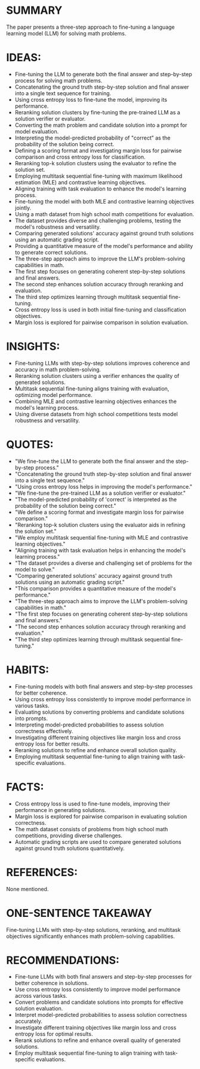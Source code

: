 # SUMMARY
The paper presents a three-step approach to fine-tuning a language learning model (LLM) for solving math problems.

# IDEAS:
- Fine-tuning the LLM to generate both the final answer and step-by-step process for solving math problems.
- Concatenating the ground truth step-by-step solution and final answer into a single text sequence for training.
- Using cross entropy loss to fine-tune the model, improving its performance.
- Reranking solution clusters by fine-tuning the pre-trained LLM as a solution verifier or evaluator.
- Converting the math problem and candidate solution into a prompt for model evaluation.
- Interpreting the model-predicted probability of "correct" as the probability of the solution being correct.
- Defining a scoring format and investigating margin loss for pairwise comparison and cross entropy loss for classification.
- Reranking top-k solution clusters using the evaluator to refine the solution set.
- Employing multitask sequential fine-tuning with maximum likelihood estimation (MLE) and contrastive learning objectives.
- Aligning training with task evaluation to enhance the model's learning process.
- Fine-tuning the model with both MLE and contrastive learning objectives jointly.
- Using a math dataset from high school math competitions for evaluation.
- The dataset provides diverse and challenging problems, testing the model's robustness and versatility.
- Comparing generated solutions' accuracy against ground truth solutions using an automatic grading script.
- Providing a quantitative measure of the model's performance and ability to generate correct solutions.
- The three-step approach aims to improve the LLM's problem-solving capabilities in math.
- The first step focuses on generating coherent step-by-step solutions and final answers.
- The second step enhances solution accuracy through reranking and evaluation.
- The third step optimizes learning through multitask sequential fine-tuning.
- Cross entropy loss is used in both initial fine-tuning and classification objectives.
- Margin loss is explored for pairwise comparison in solution evaluation.

# INSIGHTS:
- Fine-tuning LLMs with step-by-step solutions improves coherence and accuracy in math problem-solving.
- Reranking solution clusters using a verifier enhances the quality of generated solutions.
- Multitask sequential fine-tuning aligns training with evaluation, optimizing model performance.
- Combining MLE and contrastive learning objectives enhances the model's learning process.
- Using diverse datasets from high school competitions tests model robustness and versatility.

# QUOTES:
- "We fine-tune the LLM to generate both the final answer and the step-by-step process."
- "Concatenating the ground truth step-by-step solution and final answer into a single text sequence."
- "Using cross entropy loss helps in improving the model's performance."
- "We fine-tune the pre-trained LLM as a solution verifier or evaluator."
- "The model-predicted probability of 'correct' is interpreted as the probability of the solution being correct."
- "We define a scoring format and investigate margin loss for pairwise comparison."
- "Reranking top-k solution clusters using the evaluator aids in refining the solution set."
- "We employ multitask sequential fine-tuning with MLE and contrastive learning objectives."
- "Aligning training with task evaluation helps in enhancing the model's learning process."
- "The dataset provides a diverse and challenging set of problems for the model to solve."
- "Comparing generated solutions' accuracy against ground truth solutions using an automatic grading script."
- "This comparison provides a quantitative measure of the model's performance."
- "The three-step approach aims to improve the LLM's problem-solving capabilities in math."
- "The first step focuses on generating coherent step-by-step solutions and final answers."
- "The second step enhances solution accuracy through reranking and evaluation."
- "The third step optimizes learning through multitask sequential fine-tuning."

# HABITS:
- Fine-tuning models with both final answers and step-by-step processes for better coherence.
- Using cross entropy loss consistently to improve model performance in various tasks.
- Evaluating solutions by converting problems and candidate solutions into prompts.
- Interpreting model-predicted probabilities to assess solution correctness effectively.
- Investigating different training objectives like margin loss and cross entropy loss for better results.
- Reranking solutions to refine and enhance overall solution quality.
- Employing multitask sequential fine-tuning to align training with task-specific evaluations.

# FACTS:
- Cross entropy loss is used to fine-tune models, improving their performance in generating solutions.
- Margin loss is explored for pairwise comparison in evaluating solution correctness.
- The math dataset consists of problems from high school math competitions, providing diverse challenges.
- Automatic grading scripts are used to compare generated solutions against ground truth solutions quantitatively.

# REFERENCES:
None mentioned.

# ONE-SENTENCE TAKEAWAY
Fine-tuning LLMs with step-by-step solutions, reranking, and multitask objectives significantly enhances math problem-solving capabilities.

# RECOMMENDATIONS:
- Fine-tune LLMs with both final answers and step-by-step processes for better coherence in solutions.
- Use cross entropy loss consistently to improve model performance across various tasks.
- Convert problems and candidate solutions into prompts for effective solution evaluation.
- Interpret model-predicted probabilities to assess solution correctness accurately.
- Investigate different training objectives like margin loss and cross entropy loss for optimal results.
- Rerank solutions to refine and enhance overall quality of generated solutions.
- Employ multitask sequential fine-tuning to align training with task-specific evaluations.
